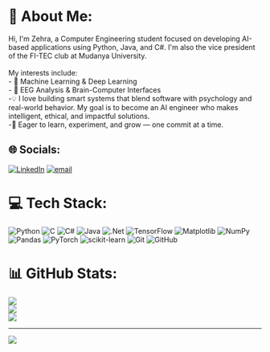 # 💫 About Me:
Hi, I'm Zehra, a Computer Engineering student focused on developing AI-based applications using Python, Java, and C#. I'm also the vice president of the FI-TEC club at Mudanya University.<br><br>My interests include:<br>- 🧠 Machine Learning & Deep Learning<br>- 🧬 EEG Analysis & Brain-Computer Interfaces<br>-💡 I love building smart systems that blend software with psychology and real-world behavior. My goal is to become an AI engineer who makes intelligent, ethical, and impactful solutions.<br>-🚀 Eager to learn, experiment, and grow — one commit at a time.


## 🌐 Socials:
[![LinkedIn](https://img.shields.io/badge/LinkedIn-%230077B5.svg?logo=linkedin&logoColor=white)](https://linkedin.com/in/https://www.linkedin.com/in/zehra-tuncer-8567a1323/) [![email](https://img.shields.io/badge/Email-D14836?logo=gmail&logoColor=white)](mailto:zehratuncer1635@gmail.com) 

# 💻 Tech Stack:
![Python](https://img.shields.io/badge/python-3670A0?style=for-the-badge&logo=python&logoColor=ffdd54) ![C](https://img.shields.io/badge/c-%2300599C.svg?style=for-the-badge&logo=c&logoColor=white) ![C#](https://img.shields.io/badge/c%23-%23239120.svg?style=for-the-badge&logo=csharp&logoColor=white) ![Java](https://img.shields.io/badge/java-%23ED8B00.svg?style=for-the-badge&logo=openjdk&logoColor=white) ![.Net](https://img.shields.io/badge/.NET-5C2D91?style=for-the-badge&logo=.net&logoColor=white) ![TensorFlow](https://img.shields.io/badge/TensorFlow-%23FF6F00.svg?style=for-the-badge&logo=TensorFlow&logoColor=white) ![Matplotlib](https://img.shields.io/badge/Matplotlib-%23ffffff.svg?style=for-the-badge&logo=Matplotlib&logoColor=black) ![NumPy](https://img.shields.io/badge/numpy-%23013243.svg?style=for-the-badge&logo=numpy&logoColor=white) ![Pandas](https://img.shields.io/badge/pandas-%23150458.svg?style=for-the-badge&logo=pandas&logoColor=white) ![PyTorch](https://img.shields.io/badge/PyTorch-%23EE4C2C.svg?style=for-the-badge&logo=PyTorch&logoColor=white) ![scikit-learn](https://img.shields.io/badge/scikit--learn-%23F7931E.svg?style=for-the-badge&logo=scikit-learn&logoColor=white) ![Git](https://img.shields.io/badge/git-%23F05033.svg?style=for-the-badge&logo=git&logoColor=white) ![GitHub](https://img.shields.io/badge/github-%23121011.svg?style=for-the-badge&logo=github&logoColor=white)
# 📊 GitHub Stats:
![](https://github-readme-stats.vercel.app/api?username=zehratuncer&theme=radical&hide_border=false&include_all_commits=false&count_private=false)<br/>
![](https://nirzak-streak-stats.vercel.app/?user=zehratuncer&theme=radical&hide_border=false)<br/>
![](https://github-readme-stats.vercel.app/api/top-langs/?username=zehratuncer&theme=radical&hide_border=false&include_all_commits=false&count_private=false&layout=compact)

---
[![](https://visitcount.itsvg.in/api?id=zehratuncer&icon=0&color=0)](https://visitcount.itsvg.in)

<!-- Proudly created with GPRM ( https://gprm.itsvg.in ) -->
